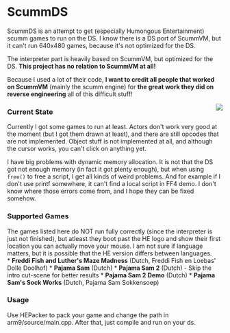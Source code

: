 ScummDS
=======
ScummDS is an attempt to get (especially Humongous Entertainment) scumm games to run on the DS. I know there is a DS port of ScummVM, but it can't run 640x480 games, because it's not optimized for the DS.

The interpreter part is heavily based on ScummVM, but optimized for the DS. <b>This project has no relation to ScummVM at all!</b>

Because I used a lot of their code, <b>I want to credit all people that worked on ScummVM</b> (mainly the scumm engine) for <b>the great work they did on reverse engineering</b> all of this difficult stuff!

<img src="http://florian.nouwt.com/forum/get.php?id=30" align="right"/>
<h3>Current State</h3>
Currently I got some games to run at least. Actors don't work very good at the moment (but I got them drawn at least), and there are still opcodes that are not implemented. Object stuff is not implemented at all, and although the cursor works, you can't click on anything yet.

I have big problems with dynamic memory allocation. It is not that the DS got not enough memory (in fact it got plenty enough), but when using <code>free()</code> to free a script, I get all kinds of weird problems. And for example if I don't use printf somewhere, it can't find a local script in FF4 demo. I don't know where those errors come from, and I hope they can be fixed somehow.

<h3>Supported Games</h3>
The games listed here do NOT run fully correctly (since the interpreter is just not finished), but atleast they boot past the HE logo and show their first location you can actually move your mouse. I am not sure if language matters, but it is possible that the HE version differs between languages.<br>
* <b>Freddi Fish and Luther's Maze Madness</b> (Dutch, Freddi Fish en Loebas' Dolle Doolhof)
* <b>Pajama Sam</b> (Dutch)
* <b>Pajama Sam 2</b> (Dutch) - Skip the intro cut-scene for better results
* <b>Pajama Sam 2 Demo</b> (Dutch)
* <b>Pajama Sam's Sock Works</b> (Dutch, Pajama Sam Sokkensoep)

<h3>Usage</h3>
Use HEPacker to pack your game and change the path in arm9/source/main.cpp. After that, just compile and run on your ds.